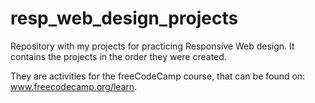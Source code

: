 # resp_web_design_projects
Repository with my projects for practicing Responsive Web design.
It contains the projects in the order they were created. 

They are activities for the freeCodeCamp course, that can be found on:
www.freecodecamp.org/learn.